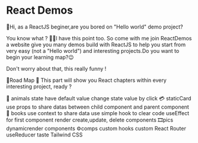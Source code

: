 # React Demos
👋Hi, as a ReactJS beginer,are you bored on "Hello world" demo project?

You know what ? 🤦‍♀️I have this point too. So come with me join ReactDemos a website give you many demos build with ReactJS to help you start from very easy (not a "Hello world") and interesting projects.Do you want to begin your learning map?😉

Don't worry about that, this really funny !

🎯Road Map
🧵 This part will show you React chapters within every interesting project, ready ?

🧸 animals
state have default value
change state value by click
💳 staticCard
use props to share datas between child component and parent component
📖 books
use context to share data
use simple hook to clear code
useEffect for first component render
create,update, delete components
🎞pics
dynamicrender components
⚙comps
custom hooks
custom React Router
useReducer taste
Tailwind CSS
